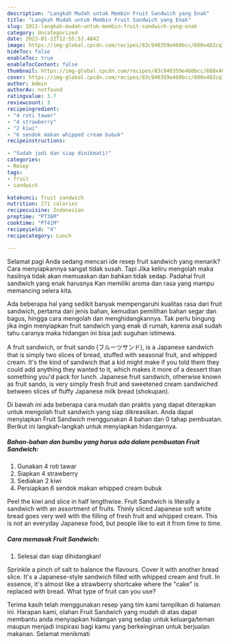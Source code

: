 ```yaml
---
description: "Langkah Mudah untuk Membin Fruit Sandwich yang Enak"
title: "Langkah Mudah untuk Membin Fruit Sandwich yang Enak"
slug: 1011-langkah-mudah-untuk-membin-fruit-sandwich-yang-enak
category: Uncategorized
date: 2023-01-22T12:55:53.484Z
image: https://img-global.cpcdn.com/recipes/83c940359e460bcc/680x482cq70/fruit-sandwich-foto-resep-utama.jpg
hideToc: false
enableToc: true
enableTocContent: false
thumbnail: https://img-global.cpcdn.com/recipes/83c940359e460bcc/680x482cq70/fruit-sandwich-foto-resep-utama.jpg
cover: https://img-global.cpcdn.com/recipes/83c940359e460bcc/680x482cq70/fruit-sandwich-foto-resep-utama.jpg
author: Admin
authorAv: notfound
ratingvalue: 3.7
reviewcount: 3
recipeingredient:
- "4 roti tawar"
- "4 strawberry"
- "2 kiwi"
- "6 sendok makan whipped cream bubuk"
recipeinstructions:

- "Sudah jadi dan siap dinikmati!"
categories:
- Resep
tags:
- fruit
- sandwich

katakunci: fruit sandwich 
nutrition: 271 calories
recipecuisine: Indonesian
preptime: "PT36M"
cooktime: "PT41M"
recipeyield: "4"
recipecategory: Lunch

---
```



Selamat pagi Anda sedang mencari ide resep fruit sandwich yang menarik? Cara menyiapkannya sangat tidak susah. Tapi Jika keliru mengolah maka hasilnya tidak akan memuaskan dan bahkan tidak sedap. Padahal fruit sandwich yang enak harusnya Kan memiliki aroma dan rasa yang mampu memancing selera kita.


Ada beberapa hal yang sedikit banyak mempengaruhi kualitas rasa dari fruit sandwich, pertama dari jenis bahan, kemudian pemilihan bahan segar dan bagus, hingga cara mengolah dan menghidangkannya. Tak perlu bingung jika ingin menyiapkan fruit sandwich yang enak di rumah, karena asal sudah tahu caranya maka hidangan ini bisa jadi suguhan istimewa.

A fruit sandwich, or fruit sando (フルーツサンド), is a Japanese sandwich that is simply two slices of bread, stuffed with seasonal fruit, and whipped cream. It&#39;s the kind of sandwich that a kid might make if you told them they could add anything they wanted to it, which makes it more of a dessert than something you&#39;d pack for lunch. Japanese fruit sandwich, otherwise known as fruit sando, is very simply fresh fruit and sweetened cream sandwiched between slices of fluffy Japanese milk bread (shokupan).


Di bawah ini ada beberapa cara mudah dan praktis yang dapat diterapkan untuk mengolah fruit sandwich yang siap dikreasikan. Anda dapat menyiapkan Fruit Sandwich menggunakan 4 bahan dan 0 tahap pembuatan. Berikut ini langkah-langkah untuk menyiapkan hidangannya.

<!--inarticleads1-->

##### Bahan-bahan dan bumbu yang harus ada dalam pembuatan Fruit Sandwich:

1. Gunakan 4 roti tawar
1. Siapkan 4 strawberry
1. Sediakan 2 kiwi
1. Persiapkan 6 sendok makan whipped cream bubuk


Peel the kiwi and slice in half lengthwise. Fruit Sandwich is literally a sandwich with an assortment of fruits. Thinly sliced Japanese soft white bread goes very well with the filling of fresh fruit and whipped cream. This is not an everyday Japanese food, but people like to eat it from time to time. 

<!--inarticleads2-->

##### Cara memasak Fruit Sandwich:


1. Selesai dan siap dihidangkan!

Sprinkle a pinch of salt to balance the flavours. Cover it with another bread slice. It&#39;s a Japanese-style sandwich filled with whipped cream and fruit. In essence, it&#39;s almost like a strawberry shortcake where the &#34;cake&#34; is replaced with bread. What type of fruit can you use? 

Terima kasih telah menggunakan resep yang tim kami tampilkan di halaman ini. Harapan kami, olahan Fruit Sandwich yang mudah di atas dapat membantu anda menyiapkan hidangan yang sedap untuk keluarga/teman maupun menjadi inspirasi bagi kamu yang berkeinginan untuk berjualan makanan. Selamat menikmati
